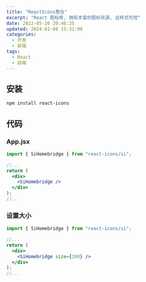 ```yaml
---
title: "ReactIcons整合"
excerpt: "React 图标库, 拥有丰富的图标资源, 且样式可控"
date: 2022-05-26 20:46:25
updated: 2024-01-08 15:31:00
categories: 
  - 开发
  - 前端
tags:
  - React
  - 前端
---
```


## 安装

```bash
npm install react-icons
```

## 代码

### App.jsx

```jsx
import { SiHomebridge } from "react-icons/si";

//...
return (
  <div>
    <SiHomebridge />
  </div>
);
//...
```

### 设置大小

```jsx
import { SiHomebridge } from "react-icons/si";

//...
return (
  <div>
    <SiHomebridge size={200} />
  </div>
);
//...
```
